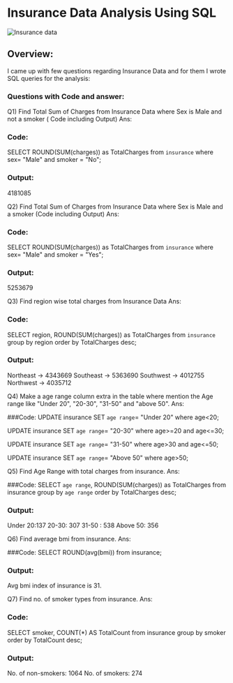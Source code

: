 # Insurance Data Analysis Using SQL

![Insurance data](https://user-images.githubusercontent.com/72240938/211582101-90824a58-a43f-4521-b2de-5e9dc61dace3.jpeg)

## Overview:

I came up with few questions regarding Insurance Data and for them I wrote SQL queries for the analysis:

### Questions with Code and answer:

Q1) Find Total Sum of Charges from Insurance Data where Sex is Male and not a smoker ( Code including Output)
Ans:

### Code:
SELECT ROUND(SUM(charges)) as TotalCharges from `insurance` where
sex= "Male" and smoker = "No";

### Output:
4181085

Q2) Find Total Sum of Charges from Insurance Data where Sex is Male and a smoker (Code including Output)
Ans:

### Code:
SELECT ROUND(SUM(charges)) as TotalCharges from `insurance` where
sex= "Male" and smoker = "Yes";

### Output:
5253679

Q3) Find region wise total charges from Insurance Data 
Ans:

### Code:
SELECT region, ROUND(SUM(charges)) as TotalCharges from `insurance`
group by region
order by TotalCharges desc;

### Output:
Northeast -> 4343669
Southeast -> 5363690
Southwest -> 4012755
Northwest -> 4035712


Q4) Make a age range column extra in the table where mention the Age range like "Under 20", "20-30", "31-50" and "above 50".
Ans:

###Code:
UPDATE insurance
SET `age range`= "Under 20"
where age<20;

UPDATE insurance
SET `age range`= "20-30"
where age>=20 and age<=30;

UPDATE insurance
SET `age range`= "31-50"
where age>30 and age<=50;

UPDATE insurance
SET `age range`= "Above 50"
where age>50;


Q5) Find Age Range with total charges from insurance.
Ans:

###Code:
SELECT `age range`, ROUND(SUM(charges)) as TotalCharges from insurance
group by `age range`
order by TotalCharges desc;

### Output:
Under 20:137
20-30: 307
31-50 : 538
Above 50:  356


Q6) Find average bmi from insurance.
Ans:

###Code:
SELECT ROUND(avg(bmi)) from insurance;

### Output:
Avg bmi index of insurance is 31.

Q7) Find no. of smoker types from insurance.
Ans:

### Code:
SELECT smoker, COUNT(*) AS TotalCount from insurance
group by smoker
order by TotalCount desc;

### Output:
No. of non-smokers: 1064
No. of smokers: 274




